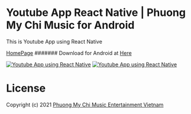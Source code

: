 # Youtube App React Native | Phuong My Chi Music for Android

This is Youtube App using React Native

[HomePage](https://app.phuongmychi.vn)
####### Download for Android at [Here](https://phuongmychi.vn/Update/phuongmychi.apk)


[![Youtube App using React Native](https://app.phuongmychi.vn/assets/images/iphone.png?raw=true)](https://app.phuongmychi.vn)
[![Youtube App using React Native](https://app.phuongmychi.vn/assets/images/iphone-group.png?raw=true)](https://app.phuongmychi.vn)


# License
Copyright (c) 2021 [Phuong My Chi Music Entertainment Vietnam](https://phuongmychi.vn)


